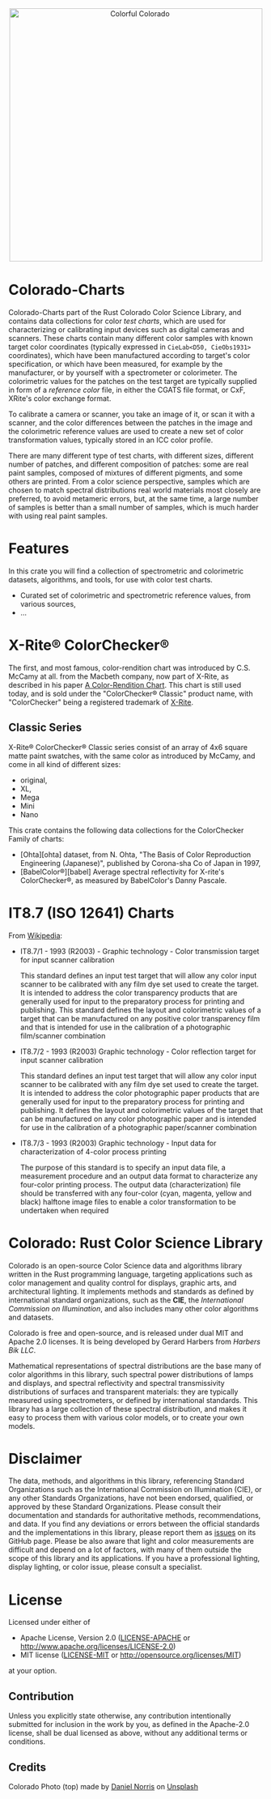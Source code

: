  

<div align="center">
    <img src="https://www.harbik.com/img/daniel-norris.jpg" alt="Colorful Colorado" width="500"/>
</div>


# Colorado-Charts

Colorado-Charts part of the Rust Colorado Color Science Library,
 and contains data collections for color *test charts*,
 which are used for characterizing or calibrating input devices such as digital cameras and scanners.
These charts contain many different color samples with known target color coordinates (typically expressed in `CieLab<D50, CieObs1931>` coordinates),
 which have been manufactured according to target's color specification,
 or which have been measured,
 for example by the manufacturer, 
 or by yourself with a spectrometer or colorimeter.
The colorimetric values for the patches on the test target are typically supplied in form of a *reference color* file,
 in either the CGATS file format, 
 or CxF, XRite's color exchange format.

To calibrate a camera or scanner, 
 you take an image of it,
 or scan it with a scanner,
 and the color differences between the patches in the image and the colorimetric reference values are used to create a new set of color transformation values,
 typically stored in an ICC color profile.
 
There are many different type of test charts,
 with different sizes,
 different number of patches,
 and different composition of patches:
 some are real paint samples, composed of mixtures of different pigments,
 and some others are printed.
From a color science perspective,
 samples which are chosen to match spectral distributions real world materials most closely are preferred,
 to avoid metameric errors,
 but,
 at the same time,
 a large number of samples is better than a small number of samples,
 which is much harder with using real paint samples.

# Features
In this crate you will find a collection of spectrometric and colorimetric datasets, algorithms, and tools, 
 for use with color test charts.

- Curated set of colorimetric and spectrometric reference values, from various sources,
- &hellip;

# X-Rite&reg; ColorChecker&reg;

The first, and most famous, 
 color-rendition chart was introduced by C.S. McCamy at all. from the Macbeth company,
 now part of X-Rite, as described in his paper [A Color-Rendition Chart][McCamy].
This chart is still used today, and is sold under the "ColorChecker&reg; Classic" product name, 
 with "ColorChecker" being a registered trademark of [X-Rite][XRite].

## Classic Series
X-Rite&reg; ColorChecker&reg; Classic series consist  of an array of 4x6 square matte paint swatches,
 with the same color as introduced by McCamy,
 and come in all kind of different sizes:

- original, 
- XL,
- Mega
- Mini
- Nano

This crate contains the following data collections for the ColorChecker Family of charts:

- [Ohta][ohta] dataset, from N. Ohta, "The Basis of Color Reproduction Engineering (Japanese)", published by Corona-sha Co of Japan in 1997,
- [BabelColor&reg;][babel] Average spectral reflectivity for X-rite's ColorChecker&reg;,
as measured by BabelColor's Danny Pascale.

# IT8.7 (ISO 12641) Charts

From [Wikipedia](https://en.wikipedia.org/wiki/IT8):


- IT8.7/1 - 1993 (R2003) - Graphic technology - Color transmission target for input scanner calibration  

  This standard defines an input test target that will allow any color input scanner to be calibrated with any film dye
  set used to create the target. It is intended to address the color transparency products that are generally used for
  input to the preparatory process for printing and publishing. This standard defines the layout and colorimetric values
  of a target that can be manufactured on any positive color transparency film and that is intended for use in the
  calibration of a photographic film/scanner combination

- IT8.7/2 - 1993 (R2003) Graphic technology - Color reflection target for input scanner calibration 

  This standard defines an input test target that will allow any color input scanner to be calibrated with any film dye
  set used to create the target. It is intended to address the color photographic paper products that are generally used
  for input to the preparatory process for printing and publishing. It defines the layout and colorimetric values of the
  target that can be manufactured on any color photographic paper and is intended for use in the calibration of a
  photographic paper/scanner combination
 
- IT8.7/3 - 1993 (R2003) Graphic technology - Input data for characterization of 4-color process printing 

  The purpose of this standard is to specify an input data file, a measurement procedure and an output data format to
  characterize any four-color printing process. The output data (characterization) file should be transferred with any
  four-color (cyan, magenta, yellow and black) halftone image files to enable a color transformation to be undertaken when
  required

 

# Colorado: Rust Color Science Library

Colorado is an open-source Color Science data and algorithms library written in the Rust programming language,
targeting applications such as color management and quality control for displays, graphic arts, and architectural lighting.
It implements methods and standards as defined by international standard organizations,
such as the **CIE**, the *International Commission on Illumination*,
and also includes many other color algorithms and datasets.

Colorado is free and open-source, and is released under dual MIT and Apache 2.0 licenses.
It is being developed by Gerard Harbers from *Harbers Bik LLC*.

Mathematical representations of spectral distributions are the base many of color algorithms in this library,
such spectral power distributions of lamps and displays, 
and spectral reflectivity and spectral transmissivity distributions of surfaces and transparent materials:
they are typically measured using spectrometers, or defined by international standards.
This library has a large collection of these spectral distribution, and makes it easy to process them with various color models,
or to create your own models.


# Disclaimer
The data, methods, and algorithms in this library, 
referencing Standard Organizations such as the International Commission on Illumination (CIE), or any other Standards Organizations, 
have not been endorsed, qualified, or approved by these Standard Organizations. 
Please consult their documentation and standards for authoritative methods, recommendations, and data. 
If you find any deviations or errors between the official standards and the implementations in this library, please report them as [issues](https://github.com/harbik/colorado/issues) on its GitHub page.
Please be also aware that light and color measurements are difficult and depend on a lot of factors, 
with many of them outside the scope of this library and its applications. 
If you have a professional lighting, display lighting, or color issue, please consult a specialist.


# License

Licensed under either of

 * Apache License, Version 2.0
   ([LICENSE-APACHE](LICENSE-APACHE) or <http://www.apache.org/licenses/LICENSE-2.0>)
 * MIT license
   ([LICENSE-MIT](LICENSE-MIT) or <http://opensource.org/licenses/MIT>)

at your option.

## Contribution

Unless you explicitly state otherwise, any contribution intentionally submitted
for inclusion in the work by you, as defined in the Apache-2.0 license, shall be
dual licensed as above, without any additional terms or conditions.

## Credits

Colorado Photo (top) made by <a href="https://unsplash.com/@danielnorris">Daniel Norris</a> on <a href="https://unsplash.com/s/photos/colorado">Unsplash</a>

[McCamy]: https://home.cis.rit.edu/~cnspci/references/mccamy1976.pdf "C.S. McCamy, H. Marcus, J.G. Davidson, “A Color-Rendition Chart,” J. Appl. Phot. Eng., Vol. 2, No. 3, Summer 1976, pp. 95-99, Society of Photographic Scientists and Engineers"
[XRite]: https://www.xrite.com/categories/calibration-profiling/colorchecker-classic